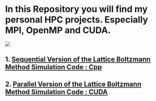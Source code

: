 # In this Repository you will find my personal HPC projects. Especially MPI, OpenMP and CUDA. 
![](https://prithivmlmods-dalle-4k.hf.space/file=/tmp/gradio/21f1a0aba027ec1e065115f759307d900437f652/ceb19727-1ca7-4383-9803-86a8e68056bc.png)

## 1. [Sequential Version of the Lattice Boltzmann Method Simulation Code : Cpp](https://github.com/SalahElHabachi/BoltzManCpp/tree/374b2563529b3c435529449df4319bc09c4f217f)
## 2. [Parallel Version of the Lattice Boltzmann Method Simulation Code : CUDA](https://github.com/SalahElHabachi/BoltzManCpp/tree/374b2563529b3c435529449df4319bc09c4f217f)
